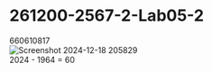 # 261200-2567-2-Lab05-2
  660610817 <br>
 ![Screenshot 2024-12-18 205829](https://github.com/user-attachments/assets/777a9dde-f872-48ff-8f03-fbd501dc1753) <br>
  2024 - 1964 = 60
